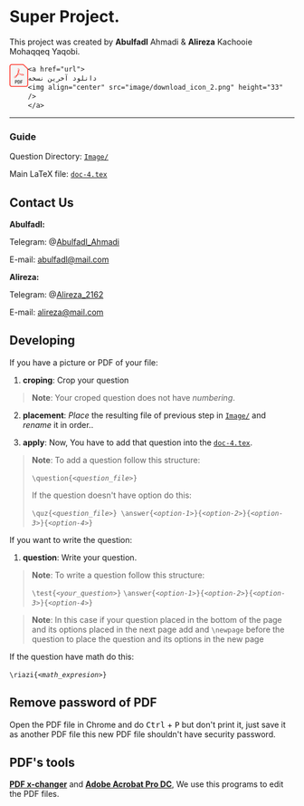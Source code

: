 # Super Project.
This project was created by **Abulfadl** Ahmadi & **Alireza** Kachooie Mohaqqeq Yaqobi.


<p align="right" float="middle">
    <img align="left" src="image/PDF_icon.svg" height="40" />
    
    <a href="url">
    دانلود آخرین نسخه
    <img align="center" src="image/download_icon_2.png" height="33" />
    </a>
    
</p>


---
### Guide 

 Question Directory: 
 [```Image/```](https://github.com/Abulfadl-Ahmadi/Super-Project/tree/master/Image)
 
Main LaTeX file: [```doc-4.tex```](https://github.com/Abulfadl-Ahmadi/Super-Project/tree/master/doc-4.tex)

## Contact Us
**Abulfadl:**

Telegram: @[Abulfadl_Ahmadi](https://t.me/Abulfadl_Ahmadi)

E-mail: [abulfadl@mail.com](mailto:abulfadl@mail.com)

**Alireza:**

Telegram: @[Alireza_2162](https://t.me/Alireza_2162)

E-mail: [alireza@mail.com](mailto:abulfadl@mail.com)

## Developing
If you have a picture or PDF of your file:
1. **croping**: Crop your question
> **Note**: Your croped question does not have *numbering*.

2. **placement**: *Place* the resulting file of previous step in  [```Image/```](https://github.com/Abulfadl-Ahmadi/Super-Project/tree/master/Image) and *rename* it in order..

3. **apply**: Now, You have to add that question into the [```doc-4.tex```](https://github.com/Abulfadl-Ahmadi/Super-Project/tree/master/doc-4.tex).
> **Note**: To add a question follow this structure:
>
> `\question{`*`<question_file>`*`}`
>
> If the question doesn't have option do this:
>
> `\quz{`*`<question_file>`*`}
>\answer{`*`<option-1>`*`}{`*`<option-2>`*`}{`*`<option-3>`*`}{`*`<option-4>`*`}`

If you want to write the question:
1. **question**: Write your question.
> **Note**: To write a question follow this structure:
>
> `\test{`*`<your_question>`*`}`
>`\answer{`*`<option-1>`*`}{`*`<option-2>`*`}{`*`<option-3>`*`}{`*`<option-4>`*`}`

> **Note**: In this case if your question placed in the bottom of the page and its options placed in the next page add and `\newpage` before the question to place the question and its options in the new page

If the question have math do this:

`\riazi{`*`<math_expresion>`*`}`

## Remove password of PDF
Open the PDF file in Chrome and do <kbd>Ctrl</kbd> + <kbd>P</kbd> but don't print it, just save it as another PDF file this new PDF file shouldn't have security password.

## PDF's tools
[**PDF x-changer**](https://soft98.ir/software/pdf/1939-PDF-XChange-Pro.html) and [**Adobe Acrobat Pro DC**](https://soft98.ir/software/pdf/2932-%D8%AF%D8%A7%D9%86%D9%80%D9%84%D9%88%D8%AF-%D8%A2%DA%A9%D8%B1%D9%88%D8%A8%D8%A7%D8%AA-%D8%B1%DB%8C%D8%AF%D8%B1-%D9%BE%D8%B1%D9%88.html), We use this programs to edit the PDF files.